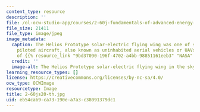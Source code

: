 ```yaml
---
content_type: resource
description: ''
file: /ol-ocw-studio-app/courses/2-60j-fundamentals-of-advanced-energy-conversion-spring-2020/eb54cab9ca73190ea7a3c38091379dc1_2-60js20-th.jpg
file_size: 21411
file_type: image/jpeg
image_metadata:
  caption: The Helios Prototype solar-electric flying wing was one of several remotely
    piloted aircraft, also known as uninhabited aerial vehicles or UAVs. (Image courtesy
    of {{% resource_link "9bd37090-196f-4702-a4bb-98851161eeb3" "NASA" %}}.)
  credit: ''
  image-alt: The Helios Prototype solar-electric flying wing in the sky.
learning_resource_types: []
license: https://creativecommons.org/licenses/by-nc-sa/4.0/
ocw_type: OCWImage
resourcetype: Image
title: 2-60js20-th.jpg
uid: eb54cab9-ca73-190e-a7a3-c38091379dc1
---
```

